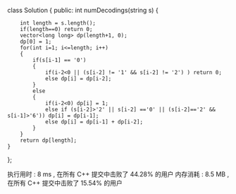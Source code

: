 class Solution {
public:
    int numDecodings(string s) {

        int length = s.length();
        if(length==0) return 0;
        vector<long long> dp(length+1, 0);
        dp[0] = 1;
        for(int i=1; i<=length; i++)
        {
            if(s[i-1] == '0')
            {
                if(i-2<0 || (s[i-2] != '1' && s[i-2] != '2') ) return 0;
                else dp[i] = dp[i-2];
            }
            else
            {
                if(i-2<0) dp[i] = 1;
                else if (s[i-2]>'2' || s[i-2] =='0' || (s[i-2]=='2' && s[i-1]>'6')) dp[i] = dp[i-1];
                else dp[i] = dp[i-1] + dp[i-2];
            }
        }
        return dp[length];
    }
};

执行用时 :
8 ms
, 在所有 C++ 提交中击败了
44.28%
的用户
内存消耗 :
8.5 MB
, 在所有 C++ 提交中击败了
15.54%
的用户